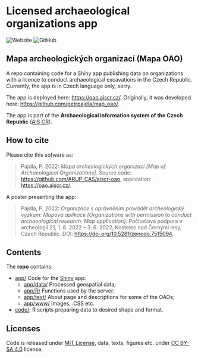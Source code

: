 # Licensed archaeological organizations app

![Website](https://img.shields.io/website?down_message=down&label=https%3A%2F%2Foao.aiscr.cz%2F&up_message=up&url=https%3A%2F%2Foao.aiscr.cz%2F)
![GitHub](https://img.shields.io/github/license/ARUP-CAS/map_oao)

## Mapa archeologických organizací (Mapa OAO)

A repo containing code for a Shiny app publishing data on organizations 
with a licence to conduct archaeological excavations in the Czech Republic.
Currently, the app is in Czech language only, sorry.

The app is deployed here: <https://oao.aiscr.cz/>. Originally, it was developed here: <https://github.com/petrpajdla/map_oao/>.

The app is part of the **Archaeological information system of the Czech Republic**
(<a href="https://www.aiscr.cz">AIS CR</a>).

## How to cite

Please cite this sofware as:

> Pajdla, P. 2022: *Mapa archeologických organizací* *[Map of Archaeological Organizations]*. 
> Source code: <https://github.com/ARUP-CAS/aiscr-oao>, application: <https://oao.aiscr.cz/>.

A poster presenting the app:

> Pajdla, P. 2022: *Organizace s oprávněním provádět archeologický výzkum: Mapová aplikace*
> *[Organizations with permission to conduct archaeological research: Map application]*.
> Počítačová podpora v archeologii 21, 1. 6. 2022 – 3. 6. 2022, Kostelec nad Černými lesy, Czech Republic.
> DOI: <https://doi.org/10.5281/zenodo.7515094>.

## Contents

The **repo** contains:

- [app/](/app/) Code for the [Shiny](https://shiny.rstudio.com/) app:
  - [app/data/](/app/data/) Processed geospatial data;
  - [app/R/](/app/R/) Functions used by the server;
  - [app/text/](/app/text/) About page and descriptions for some of the OAOs;
  - [app/www/](/app/www/) Images, .CSS etc.
- [code/](/code/): R scripts preparing data to desired shape and format.

## Licenses

Code is released under [MIT License](LICENSE), data, texts, figures etc. under [CC BY-SA 4.0](https://creativecommons.org/licenses/by-sa/4.0/) license.
